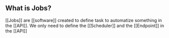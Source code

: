## What is Jobs?

[[Jobs]] are [[software]] created to define task to automatize something in the [[API]]. We only need to define the [[Scheduler]] and the [[Endpoint]] in the [[API]]